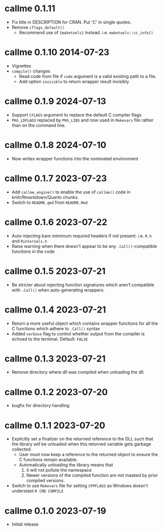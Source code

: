 
# callme 0.1.11

* Fix title in DESCRIPTION for CRAN.  Put 'C' in single quotes.
* Remove `cflags_default()`
    * Recommend use of `{maketools}` instead. i.e. `maketools::cc_info()`

# callme 0.1.10 2014-07-23

* Vignettes
* `compile()` changes
    * Read code from file if `code` argument is a valid existing path to a file.
    * Add option `invisible` to return wrapper result invisibly


# callme 0.1.9  2024-07-13

* Support `CFLAGS` argument to replace the default C compiler flags
* `PKG_LDFLAGS` replaced by `PKG_LIBS` and now used in `Makevars` file
  rather than on the command line.

# callme 0.1.8  2024-07-10

* Now writes wrapper functions into the nominated environment

# callme 0.1.7  2023-07-23

* Add `callme_engine()` to enable the use of `callme()` code in
  knitr/Rmarkdown/Quarto chunks.
* Switch to `README.qmd` from `README.Rmd`

# callme 0.1.6  2023-07-22

* Auto-injecting bare mimimum required headers if not present. i.e. `R.h` and `Rinternals.h`
* Raise warning when there doesn't appear to be any `.Call()`-compatible functions in 
  the code

# callme 0.1.5  2023-07-21

* Be stricter about rejecting function signatures which aren't compatible with `.Call()`
  when auto-generating wrappers.

# callme 0.1.4  2023-07-21

* Return a more useful object which contains wrapper functions for 
  all the C functions which adhere to `.Call()` syntax
* Added `verbose` flag to control whether output from the compiler is echoed
  to the terminal. Default: `FALSE`
  
# callme 0.1.3  2023-07-21

* Remove directory where dll was compiled when unloading the dll.

# callme 0.1.2  2023-07-20

* bugfix for directory handling

# callme 0.1.1  2023-07-20

* Explicitly set a finalizer on the returned reference to the DLL such that 
  the library will be unloaded when this returned variable gets garbage collected.
    * User must now keep a reference to the returned object to ensure the 
      C functions remain available.
    * Automatically unloading the library means that
        1. it will not pollute the namespace
        2. Newer versions of the compiled function are not masked by 
           prior compiled versions.
* Switch to use `Makevars` file for setting `CPPFLAGS` as Windows doesn't 
  understant `R CMD COMPILE`



# callme 0.1.0  2023-07-19

* Initial release
